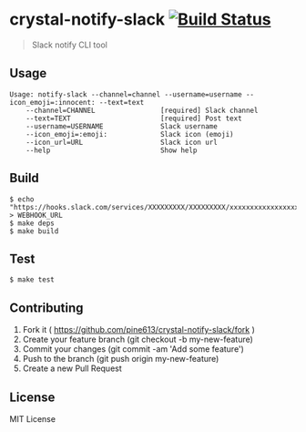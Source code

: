 # crystal-notify-slack [![Build Status](https://travis-ci.org/pine613/crystal-notify-slack.svg?branch=master)](https://travis-ci.org/pine613/crystal-notify-slack)
> Slack notify CLI tool

## Usage

```
Usage: notify-slack --channel=channel --username=username --icon_emoji=:innocent: --text=text
    --channel=CHANNEL                [required] Slack channel
    --text=TEXT                      [required] Post text
    --username=USERNAME              Slack username
    --icon_emoji=:emoji:             Slack icon (emoji)
    --icon_url=URL                   Slack icon url
    --help                           Show help
```

## Build

```
$ echo "https://hooks.slack.com/services/XXXXXXXXX/XXXXXXXXX/xxxxxxxxxxxxxxxxxxxxxxxx" > WEBHOOK_URL
$ make deps
$ make build
```

## Test

```
$ make test
```

## Contributing

1. Fork it ( https://github.com/pine613/crystal-notify-slack/fork )
2. Create your feature branch (git checkout -b my-new-feature)
3. Commit your changes (git commit -am 'Add some feature')
4. Push to the branch (git push origin my-new-feature)
5. Create a new Pull Request

## License
MIT License
